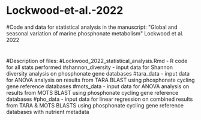 # Lockwood-et-al.-2022
#Code and data for statistical analysis in the manuscript: "Global and seasonal variation of marine phosphonate metabolism" Lockwood et al. 2022 
#
#Description of files:
#Lockwood_2022_statistical_analysis.Rmd - R code for all stats performed
#shannon_diversity - input data for Shannon diversity analysis on phosphonate gene databases
#tara_data - input data for ANOVA analysis on results from TARA BLAST using phosphonate cycling gene reference databases
#mots_data - input data for ANOVA analysis on results from MOTS BLAST using phosphonate cycling gene reference databases
#pho_data - input data for linear regression on combined results from TARA & MOTS BLASTS using phosphonate cycling gene reference databases with nutrient metadata
